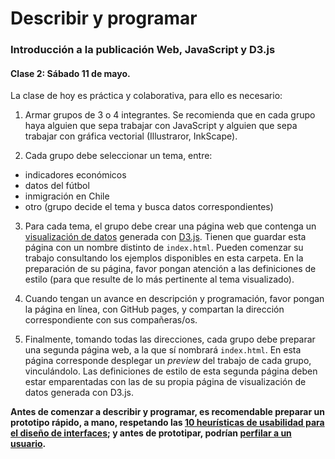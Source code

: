 # Describir y programar

### Introducción a la publicación Web, JavaScript y D3.js

#### Clase 2: Sábado 11 de mayo.

La clase de hoy es práctica y colaborativa, para ello es necesario:

1. Armar grupos de 3 o 4 integrantes. Se recomienda que en cada grupo haya alguien que sepa trabajar con JavaScript y alguien que sepa trabajar con gráfica vectorial (Illustraror, InkScape).

2. Cada grupo debe seleccionar un tema, entre: 

- indicadores económicos
- datos del fútbol
- inmigración en Chile
- otro (grupo decide el tema y busca datos correspondientes)

3. Para cada tema, el grupo debe crear una página web que contenga un [visualización de datos](http://www.visual-literacy.org/periodic_table/periodic_table.html) generada con [D3.js](https://d3js.org/). Tienen que guardar esta página con un nombre distinto de `index.html`. Pueden comenzar su trabajo consultando los ejemplos disponibles en esta carpeta. En la preparación de su página, favor pongan atención a las definiciones de estilo (para que resulte de lo más pertinente al tema visualizado).

4. Cuando tengan un avance en descripción y programación, favor pongan la página en línea, con GitHub pages, y compartan la dirección correspondiente con sus compañeras/os.

5. Finalmente, tomando todas las direcciones, cada grupo debe preparar una segunda página web, a la que sí nombrará `index.html`. En esta página corresponde desplegar un *preview* del trabajo de cada grupo, vinculándolo. Las definiciones de estilo de esta segunda página deben estar emparentadas con las de su propia página de visualización de datos generada con D3.js.

**Antes de comenzar a describir y programar, es recomendable preparar un prototipo rápido, a mano, respetando las [10 heurísticas de usabilidad para el diseño de interfaces](https://www.nngroup.com/articles/ten-usability-heuristics/); y antes de prototipar, podrían [perfilar a un usuario](https://uxmag.com/articles/using-proto-personas-for-executive-alignment).**
